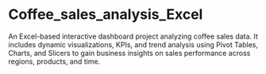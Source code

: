 # Coffee_sales_analysis_Excel
An Excel-based interactive dashboard project analyzing coffee sales data. It includes dynamic visualizations, KPIs, and trend analysis using Pivot Tables, Charts, and Slicers to gain business insights on sales performance across regions, products, and time.
